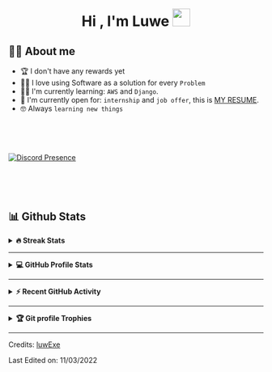 <!-- ### Header ### -->
<h1 align="center">Hi , I'm Luwe <img src="https://media.giphy.com/media/hvRJCLFzcasrR4ia7z/giphy.gif" width="35"></h1>

<!-- ### About Me ### -->
## :sassy_man:  About me
<!-- :school: I am a 12.th grade student at `Demirtaşpaşa` High School.-->
- :trophy: I don't have any rewards yet
- :technologist: I love using Software as a solution for every `Problem`
- :student: I'm currently learning: `AWS` and `Django`.
- :thinking: I'm currently open for: `internship` and `job offer`, this is [MY RESUME](#).
- :nerd_face: Always `learning new things`

<br>
<br>
<br>

[![Discord Presence](https://lanyard.cnrad.dev/api/622049091400105990?bg=9740c9)](https://discord.com/users/622049091400105990)

<br>
<br>
<br>

## 📊 Github Stats

<details close>
<summary><b>🔥 Streak Stats</b></summary>
<br>

![GitHub Streak](https://github-readme-streak-stats.herokuapp.com?user=luwExe&theme=bear&date_format=j%2Fn%5B%2FY%5D)]

</details>

----

<details close>
<summary><b>💻 GitHub Profile Stats</b></summary>
<br>

<p align="center">
    <a href="https://github.com/anuraghazra/github-readme-stats"><img alt="luwExe's Github Stats" src="https://github-readme-stats.vercel.app/api?username=luwExe&show_icons=true&count_private=true&theme=algolia" height="192px"/></a>
<br/>
  &nbsp;
	  <img src="https://github-readme-stats.vercel.app/api/top-langs?username=luwExe&langs_count=10&show_icons=true&locale=en&layout=compact&theme=algolia" alt="luwExe" height="192px"/>
  <br/>
  <b>Note:</b> Top languages is only a metric of the languages my public code consists of and doesn't reflect experience or skill level.
  </p>

</details>

----

<details close>
<summary><b>⚡ Recent GitHub Activity</b></summary>
<br>

<a href="https://github.com/luwExe"><img alt="luwExe's Activity Graph" src="https://activity-graph.herokuapp.com/graph?username=luwExe&custom_title=luwExe's%20Contribution%20Graph&theme=react-dark" /></a>

</details>

----

<details close>
<summary><b>🏆 Git profile Trophies</b></summary>
<br>

<p align="center"> <a href="https://github.com/ryo-ma/github-profile-trophy"><img src="https://github-profile-trophy.vercel.app/?username=luwExe&layout=compact&theme=algolia" alt="luwExe" /></a> </p>

</details>

-----
Credits: [luwExe](https://github.com/luwExe)

Last Edited on: 11/03/2022
